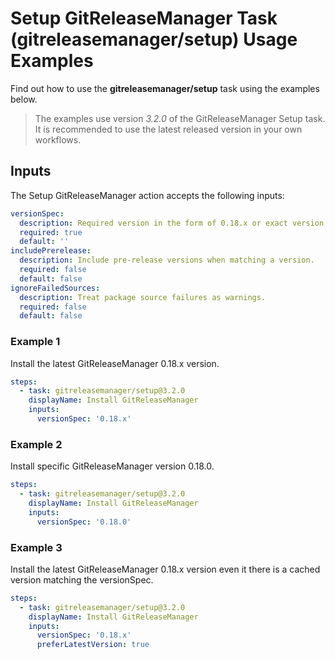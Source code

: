# Setup GitReleaseManager Task (gitreleasemanager/setup) Usage Examples

Find out how to use the **gitreleasemanager/setup** task using the examples below.

> The examples use version _3.2.0_ of the GitReleaseManager Setup task.  It is recommended to use the latest released version in your own workflows.

## Inputs

The Setup GitReleaseManager action accepts the following inputs:

```yaml
versionSpec:
  description: Required version in the form of 0.18.x or exact version like 0.18.0.
  required: true
  default: ''
includePrerelease:
  description: Include pre-release versions when matching a version.
  required: false
  default: false
ignoreFailedSources:
  description: Treat package source failures as warnings.
  required: false
  default: false
```

### Example 1

Install the latest GitReleaseManager 0.18.x version.

```yaml
steps:
  - task: gitreleasemanager/setup@3.2.0
    displayName: Install GitReleaseManager
    inputs:
      versionSpec: '0.18.x'
```

### Example 2

Install specific GitReleaseManager version 0.18.0.

```yaml
steps:
  - task: gitreleasemanager/setup@3.2.0
    displayName: Install GitReleaseManager
    inputs:
      versionSpec: '0.18.0'
```

### Example 3

Install the latest GitReleaseManager 0.18.x version even it there is a cached version matching the versionSpec.

```yaml
steps:
  - task: gitreleasemanager/setup@3.2.0
    displayName: Install GitReleaseManager
    inputs:
      versionSpec: '0.18.x'
      preferLatestVersion: true
```
